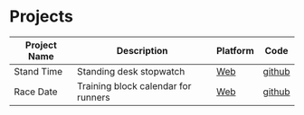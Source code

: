 # Projects

| Project Name | Description | Platform | Code |
| ----------- | ----------- | --------- | ---- |
| Stand Time | Standing desk stopwatch | [Web](https://standtime.app) | [github](https://github.com/jakesmithdeveloper/stand-time)
| Race Date   | Training block calendar for runners | [Web](https://www.racedate.app) | [github](https://github.com/jakesmithdeveloper/racedate)